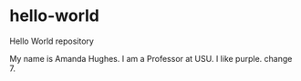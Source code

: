 # hello-world
Hello World repository

My name is Amanda Hughes.
I am a Professor at USU.
I like purple.
change 7.
